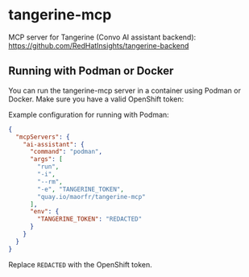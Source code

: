 # tangerine-mcp

MCP server for Tangerine (Convo AI assistant backend): https://github.com/RedHatInsights/tangerine-backend

## Running with Podman or Docker

You can run the tangerine-mcp server in a container using Podman or Docker. Make sure you have a valid OpenShift token:

Example configuration for running with Podman:

```json
{
  "mcpServers": {
    "ai-assistant": {
      "command": "podman",
      "args": [
        "run",
        "-i",
        "--rm",
        "-e", "TANGERINE_TOKEN",
        "quay.io/maorfr/tangerine-mcp"
      ],
      "env": {
        "TANGERINE_TOKEN": "REDACTED"
      }
    }
  }
}
```

Replace `REDACTED` with the OpenShift token.

